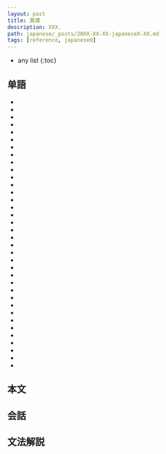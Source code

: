 ```yaml
---
layout: post
title: 第課
description: XXX.
path: japanese/_posts/20XX-XX-XX-japaneseX-XX.md
tags: [reference, japanese0]
---
```


* any list
{:toc}

## 单語

* 
* 
* 
* 
* 
* 
* 
* 
* 
* 
* 
* 
* 
* 
* 
* 
* 
* 
* 
* 
* 
* 
* 
* 
* 
* 
* 
* 
* 
* 
* 
* 
* 
* 
* 
* 


## 本文


## 会話


## 文法解説

